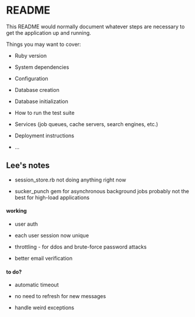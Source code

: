 # README

This README would normally document whatever steps are necessary to get the
application up and running.

Things you may want to cover:

* Ruby version

* System dependencies

* Configuration

* Database creation

* Database initialization

* How to run the test suite

* Services (job queues, cache servers, search engines, etc.)

* Deployment instructions

* ...

## Lee's notes

* session_store.rb not doing anything right now

* sucker_punch gem for asynchronous background jobs probably not the best for high-load applications

#### working

* user auth

* each user session now unique

* throttling - for ddos and brute-force password attacks

* better email verification

#### to do?

* automatic timeout

* no need to refresh for new messages

* handle weird exceptions
